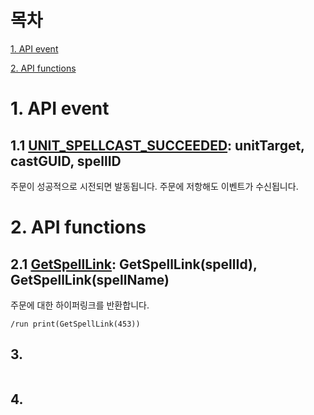 목차
===
[1. API event](#1-API-event)

[2. API functions](#2-api-functions)



# 1. API event

## 1.1 [UNIT_SPELLCAST_SUCCEEDED](https://wowpedia.fandom.com/wiki/UNIT_SPELLCAST_SUCCEEDED): unitTarget, castGUID, spellID

주문이 성공적으로 시전되면 발동됩니다. 주문에 저항해도 이벤트가 수신됩니다.


# 2. API functions

## 2.1 [GetSpellLink](https://wowpedia.fandom.com/wiki/API_GetSpellLink): GetSpellLink(spellId), GetSpellLink(spellName)

주문에 대한 하이퍼링크를 반환합니다.

```
/run print(GetSpellLink(453))
```

## 3. 
```
```
## 4.
```
```
